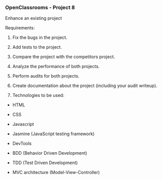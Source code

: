 <h3><b>OpenClassrooms - Project 8 </h3> </b>


Enhance an existing project

Requirements:

1. Fix the bugs in the project.

2. Add tests to the project.

3. Compare the project with the competitors project.

4. Analyze the performance of both projects.

5. Perform audits for both projects.

6. Create documentation about the project (including your audit writeup).

7. Technologies to be used:

* HTML

* CSS

* Javascript

* Jasmine (JavaScript testing framework)

* DevTools

* BDD (Behavior Driven Development)

* TDD (Test Driven Development)

* MVC architecture (Model-View-Controller)
